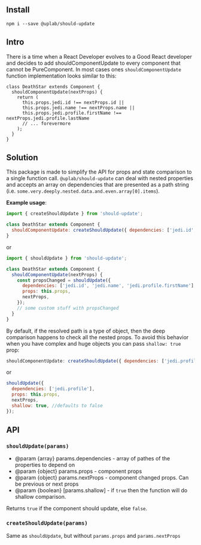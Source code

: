 ## Install
```
npm i --save @uplab/should-update
```

## Intro

There is a time when a React Developer evolves to a Good React developer and 
decides to add shouldComponentUpdate to every component that cannot be PureComponent.
In most cases ones `shouldComponentUpdate` function implementation looks similar to this:

```
class DeathStar extends Component {
  shouldComponentUpdate(nextProps) {
    return (
      this.props.jedi.id !== nextProps.id ||
      this.props.jedi.name !== nextProps.name ||
      this.props.jedi.profile.firstName !== nextProps.jedi.profile.lastName
      // ... forevermore 
    );
  }
}
```

## Solution

This package is made to simplify the API for props and state comparison to a single function call.
`@uplab/should-update` can deal with nested properties and accepts an array on dependencies that are 
presented as a path string (i.e. `some.very.deeply.nested.data.and.even.array[0].items`).

**Example usage**:

```javascript
import { createShouldUpdate } from 'should-update';

class DeathStar extends Component {
  shouldComponentUpdate: createShouldUpdate({ dependencies: ['jedi.id', 'jedi.name', 'jedi.profile.firstName'] })
}
```

or

```javascript
import { shouldUpdate } from 'should-update';

class DeathStar extends Component {
  shouldComponentUpdate(nextProps) {
    const propsChanged = shouldUpdate({
      dependencies: ['jedi.id', 'jedi.name', 'jedi.profile.firstName'],
      props: this.props,
      nextProps,
    });
    // some custom stuff with propsChanged
  }
}
```

By default, if the resolved path is a type of object, then the deep comparison happens to check all the nested props.
To avoid this behavior when you have complex and huge objects you can pass `shallow: true` prop:

```javascript
shouldComponentUpdate: createShouldUpdate({ dependencies: ['jedi.profile'], shallow: true })
```

or

```javascript
shouldUpdate({
  dependencies: ['jedi.profile'],
  props: this.props,
  nextProps,
  shallow: true, //defaults to false
});
```

## API
### `shouldUpdate(params)`

- @param {array} params.dependencies - array of pathes of the properties to depend on
- @param {object} params.props - component props
- @param {object} params.nextProps - component changed props. Can be previous or next props
- @param {boolean} [params.shallow] - if `true` then the function will do shallow comparison.

Returns `true` if the component should update, else `false`.

### `createShouldUpdate(params)`

Same as `shouldUpdate`, but without `params.props` and `params.nextProps`

